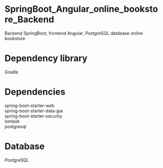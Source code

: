 # SpringBoot_Angular_online_bookstore_Backend
Backend SpringBoot, frontend Angular, PostgreSQL database online bookstore

# Dependency library
Gradle

# Dependencies
spring-boot-starter-web  
spring-boot-starter-data-jpa  
spring-boot-starter-security  
lombok  
postgresql  

# Database
PostgreSQL
 

